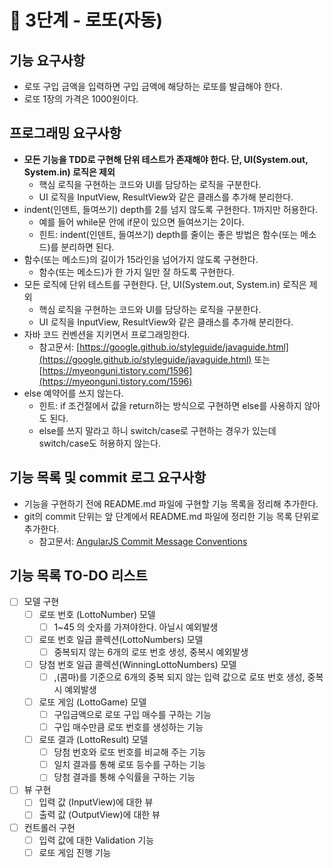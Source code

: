 # 🚀 3단계 - 로또(자동)

## 기능 요구사항

- 로또 구입 금액을 입력하면 구입 금액에 해당하는 로또를 발급해야 한다.
- 로또 1장의 가격은 1000원이다.

## 프로그래밍 요구사항

- **모든 기능을 TDD로 구현해 단위 테스트가 존재해야 한다. 단, UI(System.out, System.in) 로직은 제외**
    - 핵심 로직을 구현하는 코드와 UI를 담당하는 로직을 구분한다.
    - UI 로직을 InputView, ResultView와 같은 클래스를 추가해 분리한다.
- indent(인덴트, 들여쓰기) depth를 2를 넘지 않도록 구현한다. 1까지만 허용한다.
    - 예를 들어 while문 안에 if문이 있으면 들여쓰기는 2이다.
    - 힌트: indent(인덴트, 들여쓰기) depth를 줄이는 좋은 방법은 함수(또는 메소드)를 분리하면 된다.
- 함수(또는 메소드)의 길이가 15라인을 넘어가지 않도록 구현한다.
    - 함수(또는 메소드)가 한 가지 일만 잘 하도록 구현한다.
- 모든 로직에 단위 테스트를 구현한다. 단, UI(System.out, System.in) 로직은 제외
    - 핵심 로직을 구현하는 코드와 UI를 담당하는 로직을 구분한다.
    - UI 로직을 InputView, ResultView와 같은 클래스를 추가해 분리한다.
- 자바 코드 컨벤션을 지키면서 프로그래밍한다.
    - 참고문서: [https://google.github.io/styleguide/javaguide.html](https://google.github.io/styleguide/javaguide.html)
      또는 [https://myeonguni.tistory.com/1596](https://myeonguni.tistory.com/1596)
- else 예약어를 쓰지 않는다.
    - 힌트: if 조건절에서 값을 return하는 방식으로 구현하면 else를 사용하지 않아도 된다.
    - else를 쓰지 말라고 하니 switch/case로 구현하는 경우가 있는데 switch/case도 허용하지 않는다.

## 기능 목록 및 commit 로그 요구사항

- 기능을 구현하기 전에 README.md 파일에 구현할 기능 목록을 정리해 추가한다.
- git의 commit 단위는 앞 단계에서 README.md 파일에 정리한 기능 목록 단위로 추가한다.
    - 참고문서: [AngularJS Commit Message Conventions](https://gist.github.com/stephenparish/9941e89d80e2bc58a153)

## 기능 목록 TO-DO 리스트

- [ ] 모델 구현
    - [ ] 로또 번호 (LottoNumber) 모델
        - [ ] 1~45 의 숫자를 가져야한다. 아닐시 예외발생
    - [ ] 로또 번호 일급 콜렉션(LottoNumbers) 모델
        - [ ] 중복되지 않는 6개의 로또 번호 생성, 중복시 예외발생
    - [ ] 당첨 번호 일급 콜렉션(WinningLottoNumbers) 모델
        - [ ] ,(콤마)를 기준으로 6개의 중복 되지 않는 입력 값으로 로또 번호 생성, 중복시 예외발생
    - [ ] 로또 게임 (LottoGame) 모델
        - [ ] 구입금액으로 로또 구입 매수를 구하는 기능
        - [ ] 구입 매수만큼 로또 번호를 생성하는 기능
    - [ ] 로또 결과 (LottoResult) 모델
        - [ ] 당첨 번호와 로또 번호를 비교해 주는 기능
        - [ ] 일치 결과를 통해 로또 등수를 구하는 기능
        - [ ] 당첨 결과를 통해 수익률을 구하는 기능
- [ ] 뷰 구현
    - [ ] 입력 값 (InputView)에 대한 뷰
    - [ ] 출력 값 (OutputView)에 대한 뷰
- [ ] 컨트롤러 구현
    - [ ] 입력 값에 대한 Validation 기능
    - [ ] 로또 게임 진행 기능